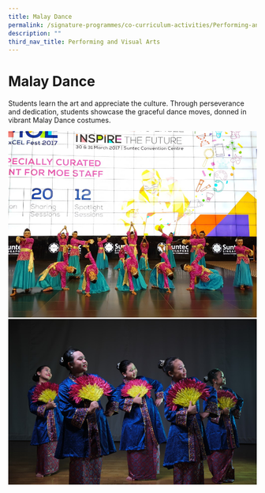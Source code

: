 ```yaml
---
title: Malay Dance
permalink: /signature-programmes/co-curriculum-activities/Performing-and-Visual-Arts/malay-dance
description: ""
third_nav_title: Performing and Visual Arts
---
```


# Malay Dance
Students learn the art and appreciate the culture. Through perseverance and dedication, students showcase the graceful dance moves, donned in vibrant Malay Dance costumes.

![](/images/Malay%20Dance%20for%20CCA%20Promotion.jpg)
![](/images/Flash%20Potrait%2049.jpg)